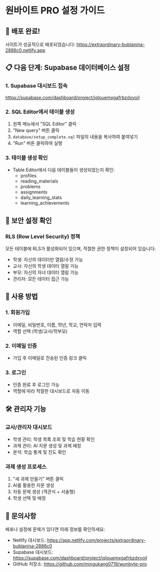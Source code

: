 # 원바이트 PRO 설정 가이드

## 🚀 배포 완료!

사이트가 성공적으로 배포되었습니다: https://extraordinary-bublanina-2886c0.netlify.app

## 📋 다음 단계: Supabase 데이터베이스 설정

### 1. Supabase 대시보드 접속
https://supabase.com/dashboard/project/jqlouemxgafrbzdxyojl

### 2. SQL Editor에서 테이블 생성
1. 왼쪽 메뉴에서 "SQL Editor" 클릭
2. "New query" 버튼 클릭
3. `database/setup_complete.sql` 파일의 내용을 복사하여 붙여넣기
4. "Run" 버튼 클릭하여 실행

### 3. 테이블 생성 확인
- Table Editor에서 다음 테이블들이 생성되었는지 확인:
  - profiles
  - reading_materials
  - problems
  - assignments
  - daily_learning_stats
  - learning_achievements

## 🔐 보안 설정 확인

### RLS (Row Level Security) 정책
모든 테이블에 RLS가 활성화되어 있으며, 적절한 권한 정책이 설정되어 있습니다:
- 학생: 자신의 데이터만 열람/수정 가능
- 교사: 자신의 학생 데이터 열람 가능
- 부모: 자신의 자녀 데이터 열람 가능
- 관리자: 모든 데이터 접근 가능

## 🎯 사용 방법

### 1. 회원가입
- 이메일, 비밀번호, 이름, 학년, 학교, 연락처 입력
- 역할 선택 (학생/교사/학부모)

### 2. 이메일 인증
- 가입 후 이메일로 전송된 인증 링크 클릭

### 3. 로그인
- 인증 완료 후 로그인 가능
- 역할에 따라 적절한 대시보드로 자동 이동

## 🛠️ 관리자 기능

### 교사/관리자 대시보드
- 학생 관리: 학생 목록 조회 및 학습 현황 확인
- 과제 관리: AI 지문 생성 및 과제 배정
- 분석: 학습 통계 및 진도 확인

### 과제 생성 프로세스
1. "새 과제 만들기" 버튼 클릭
2. AI를 활용한 지문 생성
3. 자동 문제 생성 (객관식 + 서술형)
4. 학생 선택 및 배정

## 📧 문의사항

배포나 설정에 문제가 있다면 아래 정보를 확인하세요:

- Netlify 대시보드: https://app.netlify.com/projects/extraordinary-bublanina-2886c0
- Supabase 대시보드: https://supabase.com/dashboard/project/jqlouemxgafrbzdxyojl
- GitHub 저장소: https://github.com/mingukang0719/wonbyte-pro